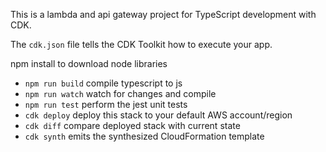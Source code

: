 This is a lambda and api gateway project for TypeScript development with CDK.

The `cdk.json` file tells the CDK Toolkit how to execute your app.

npm install to download node libraries

 * `npm run build`   compile typescript to js
 * `npm run watch`   watch for changes and compile
 * `npm run test`    perform the jest unit tests
 * `cdk deploy`      deploy this stack to your default AWS account/region
 * `cdk diff`        compare deployed stack with current state
 * `cdk synth`       emits the synthesized CloudFormation template

